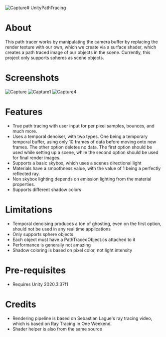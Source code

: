 ![Capture](https://github.com/marcus-klammt/UnityPathTracing/assets/55520137/96e3f523-8842-4e91-b434-56491ae78b4b)# UnityPathTracing

# About

This path tracer works by manipulating the camera buffer by replacing the render texture with our own, which we create via a surface shader, which creates a path traced image of our objects in the scene. Currently, this project only supports spheres as scene objects. 

# Screenshots
![Capture](https://github.com/marcus-klammt/UnityPathTracing/assets/55520137/41aa57ec-1386-41e3-8ccf-d0953abdde53)
![Capture1](https://github.com/marcus-klammt/UnityPathTracing/assets/55520137/4a84e57f-ade7-4e32-a67c-c5af5f2057e5)
![Capture4](https://github.com/marcus-klammt/UnityPathTracing/assets/55520137/b7606fc1-a618-4b48-abe4-b48b58888298)

  
# Features

* True path tracing with user input for per pixel samples, bounces, and much more.
* Uses a temporal denoiser, with two types. One being a temporary temporal buffer, using only 10 frames of data before moving onto new frames. The other option deletes no data. The first option should be used while setting up a scene, while the second option should be used for final render images.
* Supports a basic skybox, which uses a scenes directional light
* Materials have a smoothness value, with the value of 1 being a perfectly reflected ray.
* Non skybox lighting depends on emission lighting from the material properties.
* Supports different shadow colors

# Limitations

* Temporal denoising produces a ton of ghosting, even on the first option, should not be used in any real time applications
* Only supports sphere objects
* Each object must have a PathTracedObject.cs attached to it
* Performance is generally not amazing
* Shadow coloring is based on pixel color, not light intensity


# Pre-requisites 
* Requires Unity 2020.3.37f1

# Credits

* Rendering pipeline is based on Sebastian Lague's ray tracing video, which is based on Ray Tracing in One Weekend.
* Shader helper is also from the same source

  
